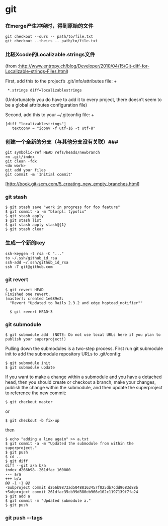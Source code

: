 git
===

### 在merge产生冲突时，得到原始的文件 ###
```shell
git checkout --ours -- path/to/file.txt
git checkout --theirs -- path/to/file.txt
```

### 比较Xcode的Localizable.strings文件 ###
(from :http://www.entropy.ch/blog/Developer/2010/04/15/Git-diff-for-Localizable-strings-Files.html)

First, add this to the project’s .git/info/attributes file:
+
```
 *.strings diff=localizablestrings
```
(Unfortunately you do have to add it to every project, there doesn’t seem to be a global attributes configuration file)

Second, add this to your ~/.gitconfig file:
+
```
[diff "localizablestrings"]
   textconv = "iconv -f utf-16 -t utf-8"
```


### 创建一个全新的分支（与其他分支没有关联）###
```shell
git symbolic-ref HEAD refs/heads/newbranch 
rm .git/index 
git clean -fdx 
<do work> 
git add your files 
git commit -m 'Initial commit'
```
[http://book.git-scm.com/5_creating_new_empty_branches.html]

### git stash ###
```shell
$ git stash save "work in progress for foo feature"
$ git commit -a -m "blorpl: typofix"
$ git stash apply
$ git stash list
$ git stash apply stash@{1}
$ git stash clear
```

### 生成一个新的key ###
```shell
ssh-keygen -t rsa -C "..."
to ~/.ssh/github_id_rsa
ssh-add ~/.ssh/github_id_rsa
ssh -T git@github.com
```

### git revert ###
```shell
$ git revert HEAD
Finished one revert.
[master]: created 1e689e2: 
  "Revert "Updated to Rails 2.3.2 and edge hoptoad_notifier""
  
  $ git revert HEAD~3
```

### git submodule ###
```
$ git submodule add  (NOTE: Do not use local URLs here if you plan to publish your superproject!)
```

Pulling down the submodules is a two-step process. First run git submodule
init to add the submodule repository URLs to .git/config:
```
$ git submodule init
$ git submodule update
```

If you want to make a change within a submodule and you have a detached head, then you should create or checkout a branch, make your changes, publish the change within the submodule, and then update the superproject to reference the new commit:
```
$ git checkout master
```
or
```
$ git checkout -b fix-up
```


then
```
$ echo "adding a line again" >> a.txt
$ git commit -a -m "Updated the submodule from within the superproject."
$ git push
$ cd ..
$ git diff
diff --git a/a b/a
index d266b98..261dfac 160000
--- a/a
+++ b/a
@@ -1 +1 @@
-Subproject commit d266b9873ad50488163457f025db7cdd9683d88b
+Subproject commit 261dfac35cb99d380eb966e102c1197139f7fa24
$ git add a
$ git commit -m "Updated submodule a."
$ git push
```

### git push --tags ###
